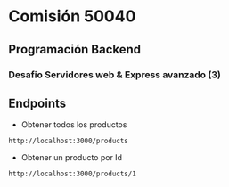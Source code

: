 # Comisión 50040

## Programación Backend

### Desafio Servidores web & Express avanzado (3)

## Endpoints

- Obtener todos los productos

```
http://localhost:3000/products
```

- Obtener un producto por Id

```
http://localhost:3000/products/1
```
